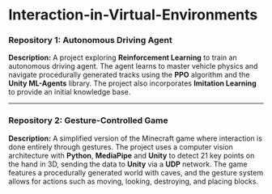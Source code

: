 # Interaction-in-Virtual-Environments

### Repository 1: Autonomous Driving Agent

**Description:** A project exploring **Reinforcement Learning** to train an autonomous driving agent. The agent learns to master vehicle physics and navigate procedurally generated tracks using the **PPO** algorithm and the **Unity ML-Agents** library. The project also incorporates **Imitation Learning** to provide an initial knowledge base.

---

### Repository 2: Gesture-Controlled Game

**Description:** A simplified version of the Minecraft game where interaction is done entirely through gestures. The project uses a computer vision architecture with **Python**, **MediaPipe** and **Unity** to detect 21 key points on the hand in 3D, sending the data to **Unity** via a **UDP** network. The game features a procedurally generated world with caves, and the gesture system allows for actions such as moving, looking, destroying, and placing blocks.
